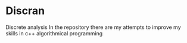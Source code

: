 # Discran
Discrete analysis
In the repository there are my attempts to improve my skills in c++ algorithmical programming
